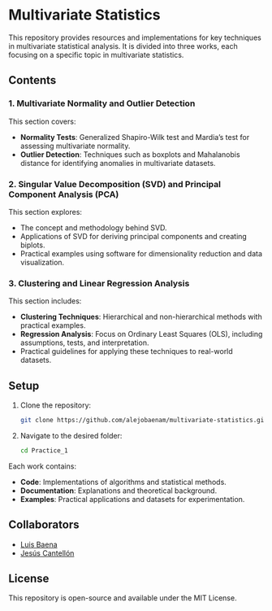 # Multivariate Statistics

This repository provides resources and implementations for key techniques in multivariate statistical analysis. It is divided into three works, each focusing on a specific topic in multivariate statistics.

## Contents

### 1. **Multivariate Normality and Outlier Detection**
This section covers:
- **Normality Tests**: Generalized Shapiro-Wilk test and Mardia’s test for assessing multivariate normality.
- **Outlier Detection**: Techniques such as boxplots and Mahalanobis distance for identifying anomalies in multivariate datasets.

### 2. **Singular Value Decomposition (SVD) and Principal Component Analysis (PCA)**
This section explores:
- The concept and methodology behind SVD.
- Applications of SVD for deriving principal components and creating biplots.
- Practical examples using software for dimensionality reduction and data visualization.

### 3. **Clustering and Linear Regression Analysis**
This section includes:
- **Clustering Techniques**: Hierarchical and non-hierarchical methods with practical examples.
- **Regression Analysis**: Focus on Ordinary Least Squares (OLS), including assumptions, tests, and interpretation.
- Practical guidelines for applying these techniques to real-world datasets.

## Setup

1. Clone the repository:
   ```bash
   git clone https://github.com/alejobaenam/multivariate-statistics.git
   ```

2. Navigate to the desired folder:
   ```bash
   cd Practice_1
   ```

Each work contains:
- **Code**: Implementations of algorithms and statistical methods.
- **Documentation**: Explanations and theoretical background.
- **Examples**: Practical applications and datasets for experimentation.

## Collaborators

- [Luis Baena](https://www.github.com/alejobaenam)
- [Jesús Cantellón](https://www.github.com/JDavidCE2022)

## License

This repository is open-source and available under the MIT License.
